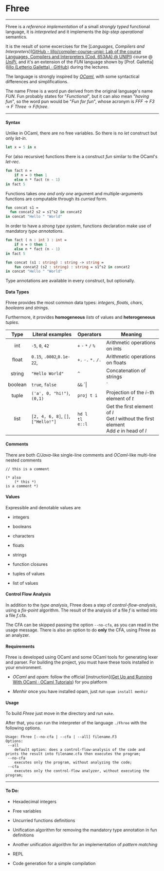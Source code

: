 # Fhree

---

Fhree is a *reference implementation* of a small *strongly typed* functional language, it is *interpreted* and it implements the *big-step operational* semantics.

It is the result of some excercises for the [*Languages, Compilers and Interpreters*]([GitHub - lillo/compiler-course-unipi: Lab of the course Languages, Compilers and Interpreters (Cod. 653AA) @ UNIPI](https://github.com/lillo/compiler-course-unipi)) course @ [*UniPi*](https://di.unipi.it/), and it's an extension of the *FUN* language shown by [Prof. Galletta]([lillo (Letterio Galletta) · GitHub](https://github.com/lillo)) during the lectures.

The language is strongly inspired by [*OCaml*](https://ocaml.org/), with some syntactical differences and simplifications.

The name Fhree is a word pun derived from the original language's name *FUN*.
Fun probably states for "*Functional*", but it can also mean "*having fun*", so the word pun would be "*Fun for fun*", whose acronym is *FFF* $\rightarrow$ *F3* $\rightarrow$ *F Three* $\rightarrow$ *F(h)ree*.

---

#### Syntax

Unlike in OCaml, there are no free variables. So there is no *let* construct but only *let-in*.

```ocaml
let x = 5 in x
```

For (also recursive) functions there is a construct *fun* similar to the OCaml's *let-rec*.

```ocaml
fun fact n = 
    if n = 0 then 1
    else n * fact (n - 1)
in fact 5
```

Functions takes *one and only one* argument and multiple-arguments functions are computable through its *curried* form.

```ocaml
fun concat s1 = 
  fun concat2 s2 = s1^s2 in concat2 
in concat "Hello " "World"
```

In order to have a *strong type system*, functions declaration make use of mandatory *type annotations*.

```ocaml
fun fact ( n : int ) : int = 
    if n = 0 then 1
    else n * fact (n - 1)
in fact 5
```

```ocaml
fun concat (s1 : string) : string -> string = 
    fun concat2 (s2 : string) : string = s1^s2 in concat2 
in concat "Hello " "World"
```

Type annotations are available in every construct, but optionally.

#### Data Types

Fhree provides the most common data types: *integers*, *floats*, *chars*, *booleans* and *strings.* 

Furthermore, it provides **homogeneous** *lists* of values and **heterogeneous** *tuples*.

| Type    | Literal examples                   | Operators                   | Meaning                                                                                       |
|:-------:| ---------------------------------- | --------------------------- | --------------------------------------------------------------------------------------------- |
| int     | `-5`, `0`, `42`                    | `+` `-` `*` `/` `%`         | Arithmetic operations on ints                                                                 |
| float   | `0.15`, `.0002`,`0.1e-22`,         | `+.` `-.` `*.` `/.`         | Arithmetic operations on floats                                                               |
| string  | `"Hello World"`                    | `^`                         | Concatenation of strings                                                                      |
| boolean | `true`, `false`                    | `&&` `\|                    | `                                                                                             |
| tuple   | `('a', 0, "hi!")`,`(0,1)`          | `proj t i`                  | Projection of the *i*-th element of *t*                                                       |
| list    | `[2, 4, 6, 8]`, `[]`, `["Hello!"]` | `hd l` <br/>`tl`<br/>`e::l` | Get the first element of *l*<br/>Get *l* without the first element<br/>Add *e* in head of *l* |

#### Comments

There are both *C/Java*-like single-line comments and *OCaml*-like multi-line nested comments

`// this is a comment`

```
(* also
    (* this *) 
is a comment *)
```

#### Values

Expressible and denotable values are 

- integers

- booleans

- characters

- floats

- strings

- function closures
* tuples of values

* list of values

#### Control Flow Analysis

In addition to the *type analysis*, Fhree does a step of *control-flow-analysis*, using a *fix-point* algorithm. The result of the analysis of a file *f* is writed into a file *f*.cfa.

The CFA can be skipped passing the option `--no-cfa`, as you can read in the usage message. There is also an option to do **only** the CFA, using Fhree as an analyzer.

#### Requirements

Fhree is developed using OCaml and some OCaml tools for generating lexer and parser. For building the project, you must have these tools installed in your environment.

- *OCaml* and *opam*: follow the official [instruction]([Get Up and Running With OCaml · OCaml Tutorials](https://ocaml.org/docs/up-and-running#installation-for-unix)) for you platform

- *Menhir* once you have installed opam, just run `opam install menhir`

#### Usage

To build *Fhree* just move in the directory and run `make`.

After that, you can run the interpreter of the language `./Fhree` with the following options.

```
Usage: Fhree [--no-cfa | --cfa | --all] filename.F3
Options:
 --all
    default option: does a control-flow-analysis of the code and prints the result into filename.cfa then executes the program;
 --no-cfa 
    executes only the program, without analyzing the code;
 --cfa
    executes only the control-flow analyzer, without executing the program;
```

---

#### To Do:

- Hexadecimal integers

- Free variables

- Uncurried functions definitions

- Unification algorithm for removing the mandatory type annotation in fun definitions

- Another unification algorithm for an implementation of *pattern matching*

- REPL

- Code generation for a simple compilation

